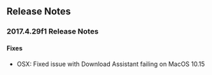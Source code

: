 ## Release Notes

### 2017.4.29f1 Release Notes

#### Fixes

-   OSX: Fixed issue with Download Assistant failing on MacOS 10.15

